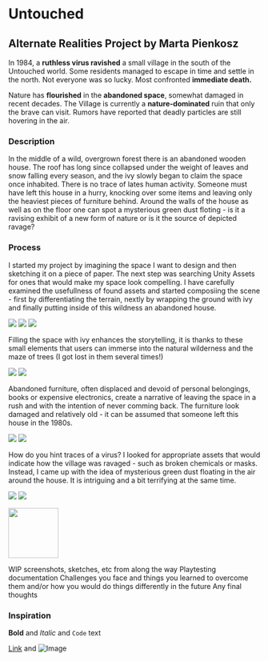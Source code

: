 # Untouched
## Alternate Realities Project by Marta Pienkosz

In 1984, a **ruthless virus ravished** a small village in the south of the Untouched world. Some residents managed to escape in time and settle in the north. Not everyone was so lucky. Most confronted **immediate death.**

Nature has **flourished** in the **abandoned space**, somewhat damaged in recent decades. The Village is currently a **nature-dominated** ruin that only the brave can visit. Rumors have reported that deadly particles are still hovering in the air.

### Description

In the middle of a wild, overgrown forest there is an abandoned wooden house. The roof has long since collapsed under the weight of leaves and snow falling every season, and the ivy slowly began to claim the space once inhabited. There is no trace of lates human activity. Someone must have left this house in a hurry, knocking over some items and leaving only the heaviest pieces of furniture behind. Around the walls of the house as well as on the floor one can spot a mysterious green dust floting - is it a ravising exhibit of a new form of nature or is it the source of depicted ravage?

### Process

I started my project by imagining the space I want to design and then sketching it on a piece of paper. The next step was searching Unity Assets for ones that would make my space look compelling. I have carefully examined the usefullness of found assets and started composiing the scene - first by differentiating the terrain, nextly by wrapping the ground with ivy and finally putting inside of this wildness an abandoned house.

![](/docs/images/1.png) ![](/docs/images/4.png) ![](/docs/images/5.png)

Filling the space with ivy enhances the storytelling, it is thanks to these small elements that users can immerse into the natural wilderness and the maze of trees (I got lost in them several times!)

![](/docs/images/37.png) ![](/docs/images/36.png) 

Abandoned furniture, often displaced and devoid of personal belongings, books or expensive electronics, create a narrative of leaving the space in a rush and with the intention of never comming back. The furniture look damaged and relatively old - it can be assumed that someone left this house in the 1980s.

![](/docs/images/34.png) ![](/docs/images/35.png) 


How do you hint traces of a virus? I looked for appropriate assets that would indicate how the village was ravaged - such as broken chemicals or masks. Instead, I came up with the idea of mysterious green dust floating in the air around the house. It is intriguing and a bit terrifying at the same time.

![](/docs/images/33.png) ![](/docs/images/39.png)

<img src="/docs/images/39.png" width="100">

WIP screenshots, sketches, etc from along the way
Playtesting documentation
Challenges you face and things you learned to overcome them and/or how you would do things differently in the future
Any final thoughts


### Inspiration



**Bold** and _Italic_ and `Code` text

[Link](url) and ![Image](src)
```
